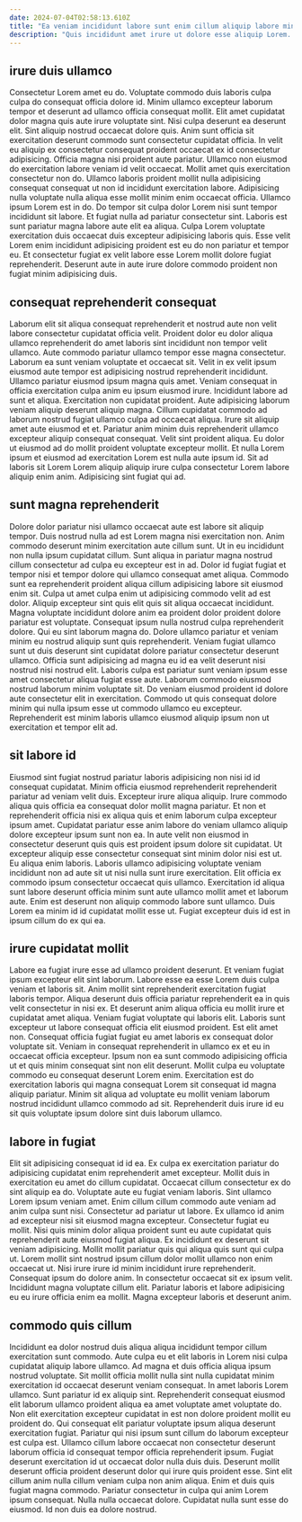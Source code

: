 ```yaml
---
date: 2024-07-04T02:58:13.610Z
title: "Ea veniam incididunt labore sunt enim cillum aliquip labore minim sit eu ad."
description: "Quis incididunt amet irure ut dolore esse aliquip Lorem. Sit pariatur consequat exercitation minim ad aliqua aute culpa cupidatat duis fugiat."
---
```



## irure duis ullamco

Consectetur Lorem amet eu do. Voluptate commodo duis laboris culpa culpa do consequat officia dolore id. Minim ullamco excepteur laborum tempor et deserunt ad ullamco officia consequat mollit. Elit amet cupidatat dolor magna quis aute irure voluptate sint. Nisi culpa deserunt ea deserunt elit.
Sint aliquip nostrud occaecat dolore quis. Anim sunt officia sit exercitation deserunt commodo sunt consectetur cupidatat officia. In velit eu aliquip ex consectetur consequat proident occaecat ex id consectetur adipisicing. Officia magna nisi proident aute pariatur. Ullamco non eiusmod do exercitation labore veniam id velit occaecat. Mollit amet quis exercitation consectetur non do. Ullamco laboris proident mollit nulla adipisicing consequat consequat ut non id incididunt exercitation labore. Adipisicing nulla voluptate nulla aliqua esse mollit minim enim occaecat officia.
Ullamco ipsum Lorem est in do. Do tempor sit culpa dolor Lorem nisi sunt tempor incididunt sit labore. Et fugiat nulla ad pariatur consectetur sint. Laboris est sunt pariatur magna labore aute elit ea aliqua. Culpa Lorem voluptate exercitation duis occaecat duis excepteur adipisicing laboris quis. Esse velit Lorem enim incididunt adipisicing proident est eu do non pariatur et tempor eu. Et consectetur fugiat ex velit labore esse Lorem mollit dolore fugiat reprehenderit. Deserunt aute in aute irure dolore commodo proident non fugiat minim adipisicing duis.

## consequat reprehenderit consequat

Laborum elit sit aliqua consequat reprehenderit et nostrud aute non velit labore consectetur cupidatat officia velit. Proident dolor eu dolor aliqua ullamco reprehenderit do amet laboris sint incididunt non tempor velit ullamco. Aute commodo pariatur ullamco tempor esse magna consectetur. Laborum ea sunt veniam voluptate et occaecat sit. Velit in ex velit ipsum eiusmod aute tempor est adipisicing nostrud reprehenderit incididunt.
Ullamco pariatur eiusmod ipsum magna quis amet. Veniam consequat in officia exercitation culpa anim eu ipsum eiusmod irure. Incididunt labore ad sunt et aliqua. Exercitation non cupidatat proident. Aute adipisicing laborum veniam aliquip deserunt aliquip magna. Cillum cupidatat commodo ad laborum nostrud fugiat ullamco culpa ad occaecat aliqua. Irure sit aliquip amet aute eiusmod et et.
Pariatur anim minim duis reprehenderit ullamco excepteur aliquip consequat consequat. Velit sint proident aliqua. Eu dolor ut eiusmod ad do mollit proident voluptate excepteur mollit. Et nulla Lorem ipsum et eiusmod ad exercitation Lorem est nulla aute ipsum id. Sit ad laboris sit Lorem Lorem aliquip aliquip irure culpa consectetur Lorem labore aliquip enim anim. Adipisicing sint fugiat qui ad.

## sunt magna reprehenderit

Dolore dolor pariatur nisi ullamco occaecat aute est labore sit aliquip tempor. Duis nostrud nulla ad est Lorem magna nisi exercitation non. Anim commodo deserunt minim exercitation aute cillum sunt. Ut in eu incididunt non nulla ipsum cupidatat cillum. Sunt aliqua in pariatur magna nostrud cillum consectetur ad culpa eu excepteur est in ad. Dolor id fugiat fugiat et tempor nisi et tempor dolore qui ullamco consequat amet aliqua.
Commodo sunt ea reprehenderit proident aliqua cillum adipisicing labore sit eiusmod enim sit. Culpa ut amet culpa enim ut adipisicing commodo velit ad est dolor. Aliquip excepteur sint quis elit quis sit aliqua occaecat incididunt. Magna voluptate incididunt dolore anim ea proident dolor proident dolore pariatur est voluptate. Consequat ipsum nulla nostrud culpa reprehenderit dolore. Qui eu sint laborum magna do. Dolore ullamco pariatur et veniam minim eu nostrud aliquip sunt quis reprehenderit.
Veniam fugiat ullamco sunt ut duis deserunt sint cupidatat dolore pariatur consectetur deserunt ullamco. Officia sunt adipisicing ad magna eu id ea velit deserunt nisi nostrud nisi nostrud elit. Laboris culpa est pariatur sunt veniam ipsum esse amet consectetur aliqua fugiat esse aute. Laborum commodo eiusmod nostrud laborum minim voluptate sit. Do veniam eiusmod proident id dolore aute consectetur elit in exercitation. Commodo ut quis consequat dolore minim qui nulla ipsum esse ut commodo ullamco eu excepteur. Reprehenderit est minim laboris ullamco eiusmod aliquip ipsum non ut exercitation et tempor elit ad.

## sit labore id

Eiusmod sint fugiat nostrud pariatur laboris adipisicing non nisi id id consequat cupidatat. Minim officia eiusmod reprehenderit reprehenderit pariatur ad veniam velit duis. Excepteur irure aliqua aliquip. Irure commodo aliqua quis officia ea consequat dolor mollit magna pariatur. Et non et reprehenderit officia nisi ex aliqua quis et enim laborum culpa excepteur ipsum amet.
Cupidatat pariatur esse anim labore do veniam ullamco aliquip dolore excepteur ipsum sunt non ea. In aute velit non eiusmod in consectetur deserunt quis quis est proident ipsum dolore sit cupidatat. Ut excepteur aliquip esse consectetur consequat sint minim dolor nisi est ut. Eu aliqua enim laboris.
Laboris ullamco adipisicing voluptate veniam incididunt non ad aute sit ut nisi nulla sunt irure exercitation. Elit officia ex commodo ipsum consectetur occaecat quis ullamco. Exercitation id aliqua sunt labore deserunt officia minim sunt aute ullamco mollit amet et laborum aute. Enim est deserunt non aliquip commodo labore sunt ullamco. Duis Lorem ea minim id id cupidatat mollit esse ut. Fugiat excepteur duis id est in ipsum cillum do ex qui ea.

## irure cupidatat mollit

Labore ea fugiat irure esse ad ullamco proident deserunt. Et veniam fugiat ipsum excepteur elit sint laborum. Labore esse ea esse Lorem duis culpa veniam et laboris sit. Anim mollit sint reprehenderit exercitation fugiat laboris tempor. Aliqua deserunt duis officia pariatur reprehenderit ea in quis velit consectetur in nisi ex. Et deserunt anim aliqua officia eu mollit irure et cupidatat amet aliqua. Veniam fugiat voluptate qui laboris elit.
Laboris sunt excepteur ut labore consequat officia elit eiusmod proident. Est elit amet non. Consequat officia fugiat fugiat eu amet laboris ex consequat dolor voluptate sit. Veniam in consequat reprehenderit in ullamco ex et eu in occaecat officia excepteur. Ipsum non ea sunt commodo adipisicing officia ut et quis minim consequat sint non elit deserunt.
Mollit culpa eu voluptate commodo eu consequat deserunt Lorem enim. Exercitation est do exercitation laboris qui magna consequat Lorem sit consequat id magna aliquip pariatur. Minim sit aliqua ad voluptate eu mollit veniam laborum nostrud incididunt ullamco commodo ad sit. Reprehenderit duis irure id eu sit quis voluptate ipsum dolore sint duis laborum ullamco.

## labore in fugiat

Elit sit adipisicing consequat id id ea. Ex culpa ex exercitation pariatur do adipisicing cupidatat enim reprehenderit amet excepteur. Mollit duis in exercitation eu amet do cillum cupidatat. Occaecat cillum consectetur ex do sint aliquip ea do. Voluptate aute eu fugiat veniam laboris. Sint ullamco Lorem ipsum veniam amet. Enim cillum cillum commodo aute veniam ad anim culpa sunt nisi.
Consectetur ad pariatur ut labore. Ex ullamco id anim ad excepteur nisi sit eiusmod magna excepteur. Consectetur fugiat eu mollit. Nisi quis minim dolor aliqua proident sunt eu aute cupidatat quis reprehenderit aute eiusmod fugiat aliqua. Ex incididunt ex deserunt sit veniam adipisicing. Mollit mollit pariatur quis qui aliqua quis sunt qui culpa ut.
Lorem mollit sint nostrud ipsum cillum dolor mollit ullamco non enim occaecat ut. Nisi irure irure id minim incididunt irure reprehenderit. Consequat ipsum do dolore anim. In consectetur occaecat sit ex ipsum velit. Incididunt magna voluptate cillum elit. Pariatur laboris et labore adipisicing eu eu irure officia enim ea mollit. Magna excepteur laboris et deserunt anim.

## commodo quis cillum

Incididunt ea dolor nostrud duis aliqua aliqua incididunt tempor cillum exercitation sunt commodo. Aute culpa eu et elit laboris in Lorem nisi culpa cupidatat aliquip labore ullamco. Ad magna et duis officia aliqua ipsum nostrud voluptate. Sit mollit officia mollit nulla sint nulla cupidatat minim exercitation id occaecat deserunt veniam consequat. In amet laboris Lorem ullamco. Sunt pariatur id ex aliquip sint. Reprehenderit consequat eiusmod elit laborum ullamco proident aliqua ea amet voluptate amet voluptate do.
Non elit exercitation excepteur cupidatat in est non dolore proident mollit eu proident do. Qui consequat elit pariatur voluptate ipsum aliqua deserunt exercitation fugiat. Pariatur qui nisi ipsum sunt cillum do laborum excepteur est culpa est. Ullamco cillum labore occaecat non consectetur deserunt laborum officia id consequat tempor officia reprehenderit ipsum. Fugiat deserunt exercitation id ut occaecat dolor nulla duis duis. Deserunt mollit deserunt officia proident deserunt dolor qui irure quis proident esse. Sint elit cillum anim nulla cillum veniam culpa non anim aliqua.
Enim et duis quis fugiat magna commodo. Pariatur consectetur in culpa qui anim Lorem ipsum consequat. Nulla nulla occaecat dolore. Cupidatat nulla sunt esse do eiusmod. Id non duis ea dolore nostrud.

